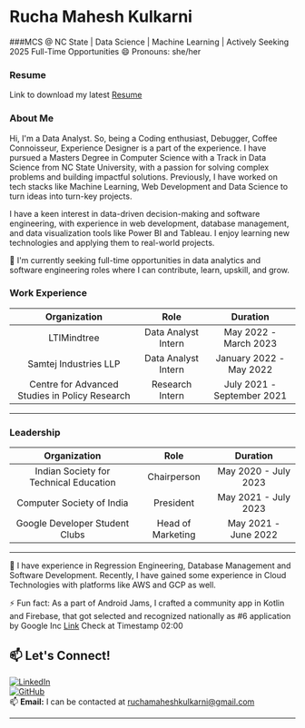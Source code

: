 # Rucha Mahesh Kulkarni
###MCS @ NC State | Data Science | Machine Learning | Actively Seeking 2025 Full-Time Opportunities
😄 Pronouns: she/her

### Resume
Link to download my latest [Resume](https://drive.google.com/file/d/1-aUZKl-i_NaILeQl1Ei_BEA-RKvM_Nd2/view?usp=sharing)

### About Me

 Hi, I'm a Data Analyst. So, being a Coding enthusiast, Debugger, Coffee Connoisseur, Experience Designer is a part of the experience.
 I have pursued a Masters Degree in Computer Science with a Track in Data Science from NC State University, with a passion for solving complex problems and building impactful solutions. 
 Previously, I have worked on tech stacks like Machine Learning, Web Development and Data Science to turn ideas into turn-key projects.

 I have a keen interest in data-driven decision-making and software engineering, with experience in web development, database management, and data visualization tools like Power BI and Tableau. I enjoy learning new technologies and applying them to real-world projects.
 
 👯 I'm currently seeking full-time opportunities in data analytics and software engineering roles where I can contribute, learn, upskill, and grow.

### Work Experience

|                 Organization                 |             Role            |                Duration               |
|:--------------------------------------------:|:---------------------------:|:-------------------------------------:|
|                 LTIMindtree                  |      Data Analyst Intern    |          May 2022 - March 2023        |
|            Samtej Industries LLP             |      Data Analyst Intern    |         January 2022 - May 2022       |
|Centre for Advanced Studies in Policy Research|        Research Intern      |        July 2021 - September 2021     |

---

### Leadership

|                 Organization                 |             Role            |                Duration               |
|:--------------------------------------------:|:---------------------------:|:-------------------------------------:|
|     Indian Society for Technical Education   |         Chairperson         |          May 2020 - July 2023         |
|            Computer Society of India         |          President          |          May 2021 - July 2023         |
|         Google Developer Student Clubs       |      Head of Marketing      |          May 2021 - June 2022         |

---

🌱 I have experience in Regression Engineering, Database Management and Software Development. Recently, I have gained some experience in Cloud Technologies with platforms like AWS and GCP as well.

⚡ Fun fact: As a part of Android Jams, I crafted a community app in Kotlin and Firebase, that got selected and recognized nationally as #6 application by Google Inc [Link](https://youtu.be/Ha0aX8QSXnc) Check at Timestamp 02:00

## 📫 Let's Connect!  
[![LinkedIn](https://img.shields.io/badge/LinkedIn-RuchaMaheshKulkarni-blue?style=flat&logo=linkedin)](https://www.linkedin.com/in/ruchamkulkarni)  
[![GitHub](https://img.shields.io/badge/GitHub-felixphool-black?style=flat&logo=github)](https://github.com/felixphool)  
📫 **Email:** I can be contacted at [ruchamaheshkulkarni@gmail.com](mailto:ruchamaheshkulkarni@gmail.com)

---


<!--
**felixphool/felixphool** is a ✨ _special_ ✨ repository because its `README.md` (this file) appears on your GitHub profile.

Here are some ideas to get you started:

- 🔭 I’m currently working on ...
- 🌱 I’m currently learning ...
- 👯 I’m looking to collaborate on ...
- 🤔 I’m looking for help with ...
- 💬 Ask me about ...
- 📫 How to reach me: ...
- 😄 Pronouns: ...
- ⚡ Fun fact: ...
-->

